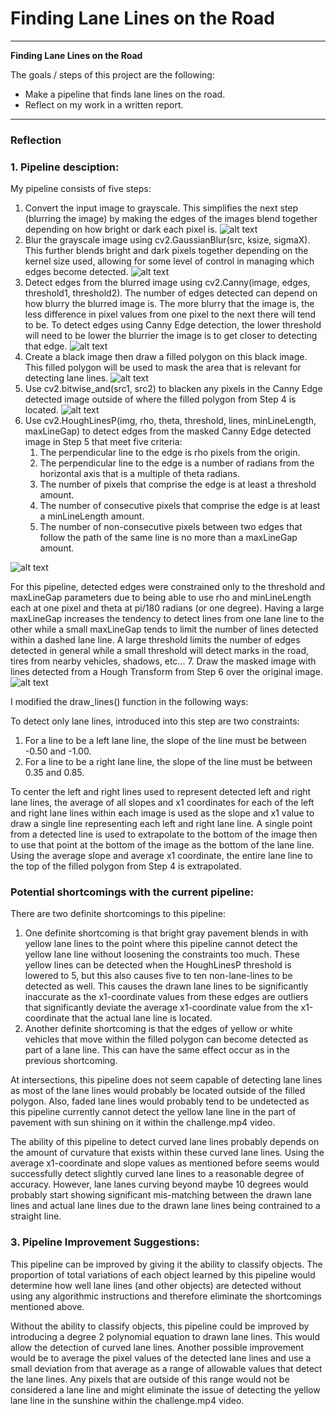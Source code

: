 # **Finding Lane Lines on the Road** 
---

**Finding Lane Lines on the Road**

The goals / steps of this project are the following:
* Make a pipeline that finds lane lines on the road.
* Reflect on my work in a written report.


[//]: # (Image References)

[image1]: ./test_images_output/solidYellowCurve_grayscale.jpg "solidYellowCurve_grayscale.jpg"
[image2]: ./test_images_output/solidYellowCurve_gaussian_blur.jpg "solidYellowCurve_gaussian_blur.jpg"
[image3]: ./test_images_output/solidYellowCurve_canny_edge_detection.jpg "solidYellowCurve_canny_edge_detection.jpg"
[image4]: ./test_images_output/solidYellowCurve_mask_polygon.jpg "solidYellowCurve_mask_polygon.jpg"
[image5]: ./test_images_output/solidYellowCurve_masked_canny_image.jpg "solidYellowCurve_masked_canny_image.jpg"
[image6]: ./test_images_output/solidYellowCurve_masked_lines_hough_transform.jpg "solidYellowCurve_masked_lines_hough_transform.jpg"
[image7]: ./test_images_output/solidYellowCurve_drawn_lines_image.jpg "solidYellowCurve_drawn_lines_image.jpg"

---

### Reflection

### 1. Pipeline desciption:

My pipeline consists of five steps: 

1. Convert the input image to grayscale. This simplifies the next step (blurring the image) by making the edges of the images blend together depending on how bright or dark each pixel is. ![alt text][image1]
2. Blur the grayscale image using cv2.GaussianBlur(src, ksize, sigmaX). This further blends bright and dark pixels together depending on the kernel size used, allowing for some level of control in managing which edges become detected. ![alt text][image2]
3. Detect edges from the blurred image using cv2.Canny(image, edges, threshold1, threshold2). The number of edges detected can depend on how blurry the blurred image is. The more blurry that the image is, the less difference in pixel values from one pixel to the next there will tend to be. To detect edges using Canny Edge detection, the lower threshold will need to be lower the blurrier the image is to get closer to detecting that edge. ![alt text][image3]
4. Create a black image then draw a filled polygon on this black image. This filled polygon will be used to mask the area that is relevant for detecting lane lines. ![alt text][image4]
5. Use cv2.bitwise_and(src1, src2) to blacken any pixels in the Canny Edge detected image outside of where the filled polygon from Step 4 is located. ![alt text][image5]
6. Use cv2.HoughLinesP(img, rho, theta, threshold, lines, minLineLength, maxLineGap) to detect edges from the masked Canny Edge detected image in Step 5 that meet five criteria:
	1) The perpendicular line to the edge is rho pixels from the origin.
	2) The perpendicular line to the edge is a number of radians from the horizontal axis that is a multiple of theta radians.
	3) The number of pixels that comprise the edge is at least a threshold amount.
	4) The number of consecutive pixels that comprise the edge is at least a minLineLength amount.
	5) The number of non-consecutive pixels between two edges that follow the path of the same line is no more than a maxLineGap amount.

![alt text][image6]
   
For this pipeline, detected edges were constrained only to the threshold and maxLineGap parameters due to being able to use rho and minLineLength each at one pixel and theta at pi/180 radians (or one degree). Having a large maxLineGap increases the tendency to detect lines from one lane line to the other while a small maxLineGap tends to limit the number of lines detected within a dashed lane line. A large threshold limits the number of edges detected in general while a small threshold will detect marks in the road, tires from nearby vehicles, shadows, etc...
7. Draw the masked image with lines detected from a Hough Transform from Step 6 over the original image. ![alt text][image7]

I modified the draw_lines() function in the following ways:

To detect only lane lines, introduced into this step are two constraints:
	
1) For a line to be a left lane line, the slope of the line must be between -0.50 and -1.00.
2) For a line to be a right lane line, the slope of the line must be between 0.35 and 0.85.
   
To center the left and right lines used to represent detected left and right lane lines, the average of all slopes and x1 coordinates for each of the left and right lane lines within each image is used as the slope and x1 value to draw a single line representing each left and right lane line. A single point from a detected line is used to extrapolate to the bottom of the image then to use that point at the bottom of the image as the bottom of the lane line. Using the average slope and average x1 coordinate, the entire lane line to the top of the filled polygon from Step 4 is extrapolated.


### Potential shortcomings with the current pipeline:


There are two definite shortcomings to this pipeline: 

1) One definite shortcoming is that bright gray pavement blends in with yellow lane lines to the point where this pipeline cannot detect the yellow lane line without loosening the constraints too much. These yellow lines can be detected when the HoughLinesP threshold is lowered to 5, but this also causes five to ten non-lane-lines to be detected as well. This causes the drawn lane lines to be significantly inaccurate as the x1-coordinate values from these edges are outliers that significantly deviate the average x1-coordinate value from the x1-coordinate that the actual lane line is located.
2) Another definite shortcoming is that the edges of yellow or white vehicles that move within the filled polygon can become detected as part of a lane line. This can have the same effect occur as in the previous shortcoming.

At intersections, this pipeline does not seem capable of detecting lane lines as most of the lane lines would probably be located outside of the filled polygon. Also, faded lane lines would probably tend to be undetected as this pipeline currently cannot detect the yellow lane line in the part of pavement with sun shining on it within the challenge.mp4 video.

The ability of this pipeline to detect curved lane lines probably depends on the amount of curvature that exists within these curved lane lines. Using the average x1-coordinate and slope values as mentioned before seems would successfully detect slightly curved lane lines to a reasonable degree of accuracy. However, lane lanes curving beyond maybe 10 degrees would probably start showing significant mis-matching between the drawn lane lines and actual lane lines due to the drawn lane lines being contrained to a straight line.


### 3. Pipeline Improvement Suggestions:

This pipeline can be improved by giving it the ability to classify objects. The proportion of total variations of each object learned by this pipeline would determine how well lane lines (and other objects) are detected without using any algorithmic instructions and therefore eliminate the shortcomings mentioned above.

Without the ability to classify objects, this pipeline could be improved by introducing a degree 2 polynomial equation to drawn lane lines. This would allow the detection of curved lane lines. Another possible improvement would be to average the pixel values of the detected lane lines and use a small deviation from that average as a range of allowable values that detect the lane lines. Any pixels that are outside of this range would not be considered a lane line and might eliminate the issue of detecting the yellow lane line in the sunshine within the challenge.mp4 video.
